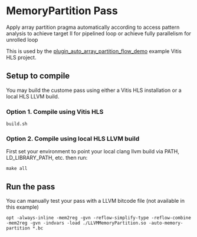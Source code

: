# MemoryPartition Pass
Apply array partition pragma automatically according to access pattern analysis
to achieve target II for pipelined loop or achieve fully parallelism
for unrolled loop

This is used by the [plugin_auto_array_partition_flow_demo](../../vitis_hls_examples/plugin_auto_array_partition_flow_demo) example Vitis HLS project.

## Setup to compile
You may build the custome pass using either a Vitis HLS installation or a local HLS LLVM build.

### Option 1. Compile using Vitis HLS
```
build.sh
```

### Option 2. Compile using local HLS LLVM build
First set your environment to point your local clang llvm build via PATH, LD_LIBRARY_PATH, etc. then run:
```
make all
```

## Run the pass
You can manually test your pass with a LLVM bitcode file (not available in this example)
```
opt -always-inline -mem2reg -gvn -reflow-simplify-type -reflow-combine -mem2reg -gvn -indvars -load ./LLVMMemoryPartition.so -auto-memory-partition *.bc
```
